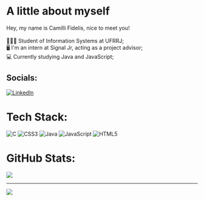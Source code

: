 # A little about myself
Hey, my name is Camilli Fidelis, nice to meet you!<br><br>
👩🏼‍💻 Student of Information Systems at UFRRJ;<br>
🖥️ I'm an intern at Signal Jr, acting as a project advisor;<br>
💻 Currently studying Java and JavaScript;<br>



## Socials:
[![LinkedIn](https://img.shields.io/badge/LinkedIn-%230077B5.svg?logo=linkedin&logoColor=white)](https://www.linkedin.com/in/camilli-fidelis-40287b228) 

# Tech Stack:
![C](https://img.shields.io/badge/c-%2300599C.svg?style=for-the-badge&logo=c&logoColor=white) ![CSS3](https://img.shields.io/badge/css3-%231572B6.svg?style=for-the-badge&logo=css3&logoColor=white) ![Java](https://img.shields.io/badge/java-%23ED8B00.svg?style=for-the-badge&logo=java&logoColor=white) ![JavaScript](https://img.shields.io/badge/javascript-%23323330.svg?style=for-the-badge&logo=javascript&logoColor=%23F7DF1E) ![HTML5](https://img.shields.io/badge/html5-%23E34F26.svg?style=for-the-badge&logo=html5&logoColor=white)
# GitHub Stats:
![](https://github-readme-stats.vercel.app/api/top-langs/?username=camifid&theme=dark&hide_border=false&include_all_commits=false&count_private=true&layout=compact)

---
[![](https://visitcount.itsvg.in/api?id=camifid&icon=0&color=0)](https://visitcount.itsvg.in)

<!-- Proudly created with GPRM ( https://gprm.itsvg.in ) -->
